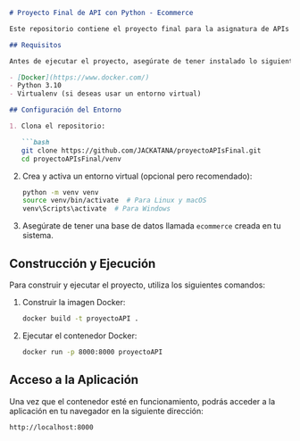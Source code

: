 ```markdown
# Proyecto Final de API con Python - Ecommerce

Este repositorio contiene el proyecto final para la asignatura de APIs con Python. Se trata de una aplicación de Ecommerce que permite gestionar productos, usuarios y pedidos de manera eficiente.

## Requisitos

Antes de ejecutar el proyecto, asegúrate de tener instalado lo siguiente:

- [Docker](https://www.docker.com/)
- Python 3.10
- Virtualenv (si deseas usar un entorno virtual)

## Configuración del Entorno

1. Clona el repositorio:

   ```bash
   git clone https://github.com/JACKATANA/proyectoAPIsFinal.git
   cd proyectoAPIsFinal/venv
   ```

2. Crea y activa un entorno virtual (opcional pero recomendado):

   ```bash
   python -m venv venv
   source venv/bin/activate  # Para Linux y macOS
   venv\Scripts\activate  # Para Windows
   ```

3. Asegúrate de tener una base de datos llamada `ecommerce` creada en tu sistema.

## Construcción y Ejecución

Para construir y ejecutar el proyecto, utiliza los siguientes comandos:

1. Construir la imagen Docker:

   ```bash
   docker build -t proyectoAPI .
   ```

2. Ejecutar el contenedor Docker:

   ```bash
   docker run -p 8000:8000 proyectoAPI
   ```

## Acceso a la Aplicación

Una vez que el contenedor esté en funcionamiento, podrás acceder a la aplicación en tu navegador en la siguiente dirección:

```
http://localhost:8000
```

